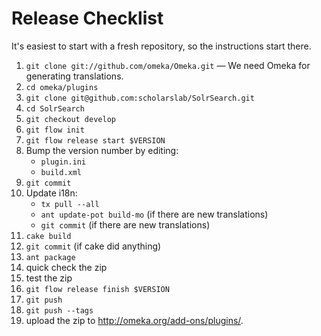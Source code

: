 
# Release Checklist

It's easiest to start with a fresh repository, so the instructions start there.

1. `git clone git://github.com/omeka/Omeka.git` — We need Omeka for generating
  translations.
1. `cd omeka/plugins`
1. `git clone git@github.com:scholarslab/SolrSearch.git`
1. `cd SolrSearch`
1. `git checkout develop`
1. `git flow init`
1. `git flow release start $VERSION`
1. Bump the version number by editing:
   * `plugin.ini`
   * `build.xml`
1. `git commit`
1. Update i18n:
   * `tx pull --all`
   * `ant update-pot build-mo` (if there are new translations)
   * `git commit` (if there are new translations)
1. `cake build`
1. `git commit` (if cake did anything)
1. `ant package`
1. quick check the zip
1. test the zip
1. `git flow release finish $VERSION`
1. `git push`
1. `git push --tags`
1. upload the zip to http://omeka.org/add-ons/plugins/.

